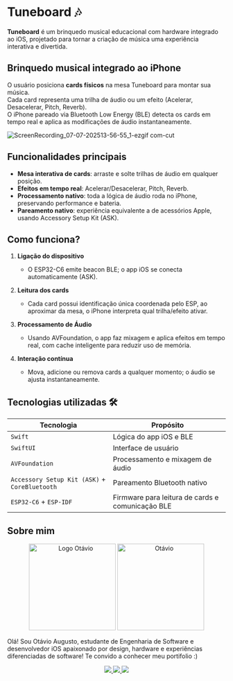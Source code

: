 # Tuneboard 🎶

**Tuneboard** é um brinquedo musical educacional com hardware integrado ao iOS, projetado para tornar a criação de música uma experiência interativa e divertida.


## Brinquedo musical integrado ao iPhone

O usuário posiciona **cards físicos** na mesa Tuneboard para montar sua música.  
Cada card representa uma trilha de áudio ou um efeito (Acelerar, Desacelerar, Pitch, Reverb).  
O iPhone pareado via Bluetooth Low Energy (BLE) detecta os cards em tempo real e aplica as modificações de áudio instantaneamente.

![ScreenRecording_07-07-202513-56-55_1-ezgif com-cut](https://github.com/user-attachments/assets/7e549d7c-6528-4493-b172-be7f9cb7577d)



## Funcionalidades principais 

- **Mesa interativa de cards**: arraste e solte trilhas de áudio em qualquer posição.  
- **Efeitos em tempo real**: Acelerar/Desacelerar, Pitch, Reverb.  
- **Processamento nativo**: toda a lógica de áudio roda no iPhone, preservando performance e bateria.  
- **Pareamento nativo**: experiência equivalente a de acessórios Apple, usando Accessory Setup Kit (ASK).  


## Como funciona? 

1. **Ligação do dispositivo**  
   - O ESP32-C6 emite beacon BLE; o app iOS se conecta automaticamente (ASK).  
2. **Leitura dos cards**
  
   - Cada card possui identificação única coordenada pelo ESP, ao aproximar da mesa, o iPhone interpreta qual trilha/efeito ativar.  
3. **Processamento de Áudio**  
   - Usando AVFoundation, o app faz mixagem e aplica efeitos em tempo real, com cache inteligente para reduzir uso de memória.  
4. **Interação contínua**  
   - Mova, adicione ou remova cards a qualquer momento; o áudio se ajusta instantaneamente.

## Tecnologias utilizadas 🛠

| Tecnologia                     | Propósito                                      |
| ------------------------------ | ----------------------------------------------- |
| `Swift`                        | Lógica do app iOS e BLE                         |
| `SwiftUI`                      | Interface de usuário                            |
| `AVFoundation`                 | Processamento e mixagem de áudio                |
| `Accessory Setup Kit (ASK)` + `CoreBluetooth`  | Pareamento Bluetooth nativo                     |
| `ESP32-C6` + `ESP-IDF` | Firmware para leitura de cards e comunicação BLE|

## Sobre mim

<p align="center">
  <img src="https://github.com/user-attachments/assets/e4d42b51-c879-4839-8b9d-e7e265bc923b" alt="Logo Otávio" width="200"/>
    <img src="https://github.com/user-attachments/assets/397d59c1-3b36-466c-8de4-d24230c48eed" alt="Otávio" width="200"/>

</p>

Olá! Sou Otávio Augusto, estudante de Engenharia de Software e desenvolvedor iOS apaixonado por design, hardware e experiências diferenciadas de software! Te convido a conhecer meu portifolio :) 

<div align="center">
  <a href="https://github.com/otavioaugustosw/TuneBoard" target="_blank">
    <img src="https://img.shields.io/badge/-GitHub-181717?style=for-the-badge&logo=github&logoColor=white"/>
  </a>
  <a href="https://www.linkedin.com/in/otavio-augusto-silva/" target="_blank">
    <img src="https://img.shields.io/badge/-LinkedIn-%230077B5?style=for-the-badge&logo=linkedin&logoColor=white"/>
  </a>
      <a href="https://www.otavioaugustosw.com" target="_blank"><img src="https://img.shields.io/badge/Portfolio-255E63?style=for-the-badge&logo=About.me&logoColor=white" target="_blank"></a> 
</div>
